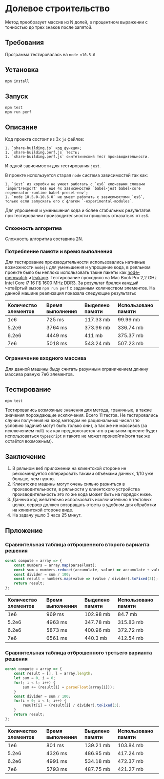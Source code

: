# Долевое строительство

Метод преобразует массив из N долей, в процентном выражении с точностью до трех знаков после запятой.

## Требования

Программа тестировалась на `node v10.5.0`

## Установка

```sh
npm install
```

## Запуск

```sh
npm test
npm run perf
```

## Описание

Код проекта состоит из 3х `js` файлов:

    1. `share-building.js` код функции;
    1. `share-building.perf.js` тесты;
    1. `share-building.perf.js` синтетический тест производительности.

И одной зависимости для тестирования `jest`.

В проекте используется старая `node` система зависимостей так как:

    1. `jest` из коробки не умеет работать с `es6` ключевыми словами 'import/export' без ещё 4х зависимостей `babel-jest babel-core regenerator-runtime babel-preset-env`;
    1. `node 10.5.0-10.6.0` не умеет работать с зависимостями `es6`, только если запускать его с флагом `-experimental-modules`.

Для упрощения и уменьшения кода и более стабильных результатов при тестировании производительности пришлось отказаться от `es6`.

### Сложность алгоритма

Сложность алгоритма составила 2N.

### Потребление памяти и время выполнения

Для тестирование производительности использовались нативные возможности `nodejs` для уменьшения и упрощение кода, в реяльном проекте было бы неплохо использовать такие пакеты как [node-memwatch](https://github.com/lloyd/node-memwatch) и [leakage](https://github.com/andywer/leakage).
Тестирование проходило на Mac Book Pro 2,2 GHz Intel Core i7 16 ГБ 1600 MHz DDR3. За результат брался каждый четвёртый вызов `npm run perf` с заданным количеством элементов. На данной машине реализация показала следующие результаты:

|Количество элементов|Время выполнения|Выделено памяти |Использовано памяти |
| :---               | :---           | :---           | :---               |
| 1e6                | 725 ms         | 117.33 mb      | 99.99 mb           |
| 5.2e6              | 3764 ms        | 373.96 mb      | 336.74 mb          |
| 6.2e6              | 4449 ms        | 411 mb         | 375.37 mb          |
| 7e6                | 5018 ms        | 543.24 mb      | 507.23 mb          |

### Ограничение входного массива

Для данной машины быду считать разумным ограничением длинну массива равную 7e6 элементов.

## Тестирование

```sh
npm test
```

Тестировались возможные значения для метода, граничные, а также значения порождающие исключения. Всего 11 тестов.
Не тестировались случии получения на вход методом не рациональных чисел (по условию задачиб могут быть только они), а так же не массивов (за исключением null) так как предпологается что в ряльном проекте будет использоваться `typescript` и такого не может произойти(хотя так же остаётся возможным).

## Заключение

1. В ряльном веб приложении на клиентской стороне не реккомендуется опперировать такими объёмами данных, 1/10 уже больше, чем нужно.
1. Клиентские машины могут очень сильно разниться в производительности, в ряльности у клиентского устройства производительность это го же кода может быть на порядок ниже.
1. Данный код желательно использовать исключительно в тестовых целях, сервер должен возвращать ответы в удобном для обработки на клиентской стороне виде.
1. На задачу ушло 3 часа 25 минут.

## Прложение

### Сравнительная таблица отброшенного второго варианта решения

```javascript
const compute = array => {
    const numbers = array.map(parseFloat);
    const sum = numbers.reduce((accumulate, value) => accumulate + value, 0);
    const divider = sum / 100;
    const result = numbers.map(value => (value / divider).toFixed(3));
    return result;
};
```

|Количество элементов|Время выполнения|Выделено памяти |Использовано памяти |
| :---               | :---           | :---           | :---               |
| 1e6                | 969 ms         | 102.98 mb      | 84.7 mb            |
| 5.2e6              | 4963 ms        | 347.78 mb      | 315.83 mb          |
| 6.2e6              | 5873 ms        | 400.96 mb      | 372.72 mb          |
| 7e6                | 6561 ms        | 440.3 mb       | 412.54 mb          |

### Сравнительная таблица отброшенного третьего варианта решения

```javascript
const compute = array => {
    const result = [], l = array.length;
    let sum = 0, i = 0;
    for(; i < l; i++) {
        sum += (result[i] = parseFloat(array[i]));
    }
    const divider = sum / 100;
    for(i = 0; i < l; i++) {
        result[i] = (result[i] / divider).toFixed(3);
    }
    return result;
};
```

|Количество элементов|Время выполнения|Выделено памяти |Использовано памяти |
| :---               | :---           | :---           | :---               |
| 1e6                | 801 ms         | 139.21 mb      | 103.84 mb          |
| 5.2e6              | 4326 ms        | 486.95 mb      | 417.24 mb          |
| 6.2e6              | 4991 ms        | 534.18 mb      | 472.37 mb          |
| 7e6                | 5793 ms        | 487.75 mb      | 421.27 mb          |
